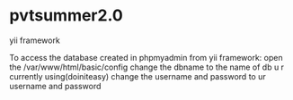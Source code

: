 # pvtsummer2.0
yii framework

To access the database created in phpmyadmin from yii framework:
open the /var/www/html/basic/config 
change the dbname to the name of db u r currently using(doiniteasy)
change the username and password to ur username and password
